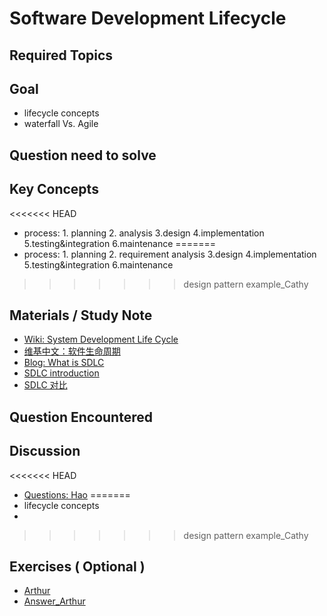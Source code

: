 # **Software Development Lifecycle**

## **Required Topics**

## **Goal**

- lifecycle concepts
- waterfall Vs. Agile

## **Question need to solve**


## **Key Concepts**
<<<<<<< HEAD

- process: 1. planning 2. analysis 3.design 4.implementation 5.testing&integration 6.maintenance
=======
- process: 1. planning 2. requirement analysis 3.design 4.implementation 5.testing&integration 6.maintenance
>>>>>>> design pattern example_Cathy

## **Materials / Study Note**

- [Wiki: System Development Life Cycle](https://en.wikipedia.org/wiki/Systems_development_life_cycle)
- [维基中文：软件生命周期](https://zh.wikipedia.org/wiki/%E7%B3%BB%E7%BB%9F%E5%8F%91%E5%B1%95%E7%94%9F%E5%91%BD%E5%91%A8%E6%9C%9F)
- [Blog: What is SDLC](https://stackify.com/what-is-sdlc/)
- [SDLC introduction](https://blog.csdn.net/kuangwt1988/article/details/55044520)
- [SDLC 对比](https://blog.csdn.net/kuangwt1988/article/details/55188049)
  
## **Question Encountered**


## **Discussion**
<<<<<<< HEAD

- [Questions: Hao](assets/question_Hao.js)
=======
- lifecycle concepts
 - 
>>>>>>> design pattern example_Cathy

## **Exercises** ( Optional )
- [Arthur](assets/Question_Arthur.js)
- [Answer_Arthur](assets/Answer_Arthur.js)